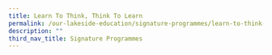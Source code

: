 ```yaml
---
title: Learn To Think, Think To Learn
permalink: /our-lakeside-education/signature-programmes/learn-to-think-think-to-learn/
description: ""
third_nav_title: Signature Programmes
---
```

